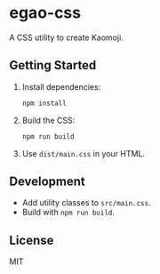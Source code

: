 # egao-css

A CSS utility to create Kaomoji.

## Getting Started

1. Install dependencies:
   ```bash
   npm install
   ```
2. Build the CSS:
   ```bash
   npm run build
   ```
3. Use `dist/main.css` in your HTML.

## Development

- Add utility classes to `src/main.css`.
- Build with `npm run build`.

## License

MIT
